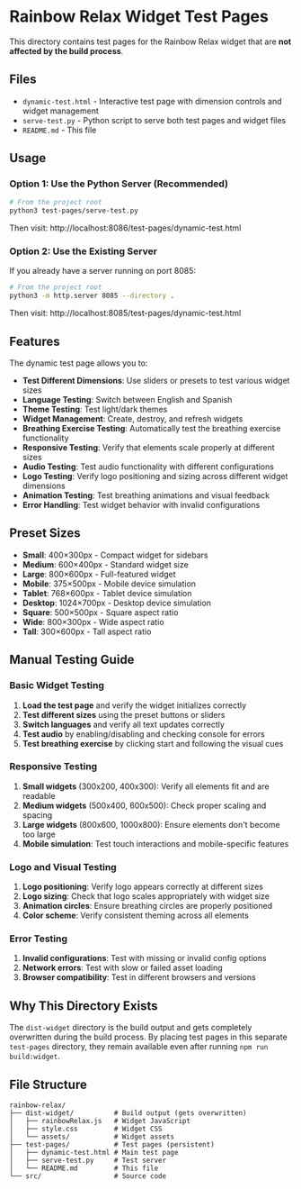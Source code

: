 # Rainbow Relax Widget Test Pages

This directory contains test pages for the Rainbow Relax widget that are **not affected by the build process**.

## Files

- `dynamic-test.html` - Interactive test page with dimension controls and widget management
- `serve-test.py` - Python script to serve both test pages and widget files
- `README.md` - This file

## Usage

### Option 1: Use the Python Server (Recommended)

```bash
# From the project root
python3 test-pages/serve-test.py
```

Then visit: http://localhost:8086/test-pages/dynamic-test.html

### Option 2: Use the Existing Server

If you already have a server running on port 8085:

```bash
# From the project root
python3 -m http.server 8085 --directory .
```

Then visit: http://localhost:8085/test-pages/dynamic-test.html

## Features

The dynamic test page allows you to:

- **Test Different Dimensions**: Use sliders or presets to test various widget sizes
- **Language Testing**: Switch between English and Spanish
- **Theme Testing**: Test light/dark themes
- **Widget Management**: Create, destroy, and refresh widgets
- **Breathing Exercise Testing**: Automatically test the breathing exercise functionality
- **Responsive Testing**: Verify that elements scale properly at different sizes
- **Audio Testing**: Test audio functionality with different configurations
- **Logo Testing**: Verify logo positioning and sizing across different widget dimensions
- **Animation Testing**: Test breathing animations and visual feedback
- **Error Handling**: Test widget behavior with invalid configurations

## Preset Sizes

- **Small**: 400×300px - Compact widget for sidebars
- **Medium**: 600×400px - Standard widget size
- **Large**: 800×600px - Full-featured widget
- **Mobile**: 375×500px - Mobile device simulation
- **Tablet**: 768×600px - Tablet device simulation
- **Desktop**: 1024×700px - Desktop device simulation
- **Square**: 500×500px - Square aspect ratio
- **Wide**: 800×300px - Wide aspect ratio
- **Tall**: 300×600px - Tall aspect ratio

## Manual Testing Guide

### Basic Widget Testing

1. **Load the test page** and verify the widget initializes correctly
2. **Test different sizes** using the preset buttons or sliders
3. **Switch languages** and verify all text updates correctly
4. **Test audio** by enabling/disabling and checking console for errors
5. **Test breathing exercise** by clicking start and following the visual cues

### Responsive Testing

1. **Small widgets** (300x200, 400x300): Verify all elements fit and are readable
2. **Medium widgets** (500x400, 600x500): Check proper scaling and spacing
3. **Large widgets** (800x600, 1000x800): Ensure elements don't become too large
4. **Mobile simulation**: Test touch interactions and mobile-specific features

### Logo and Visual Testing

1. **Logo positioning**: Verify logo appears correctly at different sizes
2. **Logo sizing**: Check that logo scales appropriately with widget size
3. **Animation circles**: Ensure breathing circles are properly positioned
4. **Color scheme**: Verify consistent theming across all elements

### Error Testing

1. **Invalid configurations**: Test with missing or invalid config options
2. **Network errors**: Test with slow or failed asset loading
3. **Browser compatibility**: Test in different browsers and versions

## Why This Directory Exists

The `dist-widget` directory is the build output and gets completely overwritten during the build process. By placing test pages in this separate `test-pages` directory, they remain available even after running `npm run build:widget`.

## File Structure

```
rainbow-relax/
├── dist-widget/          # Build output (gets overwritten)
│   ├── rainbowRelax.js   # Widget JavaScript
│   ├── style.css         # Widget CSS
│   └── assets/           # Widget assets
├── test-pages/           # Test pages (persistent)
│   ├── dynamic-test.html # Main test page
│   ├── serve-test.py     # Test server
│   └── README.md         # This file
└── src/                  # Source code
```
